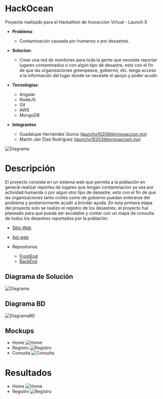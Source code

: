 # HackOcean

Proyecto realizado para el Hackathon de Inovaccion Virtual - Launch X

- **Problema**:
   - Contaminación causada por humanos o por desastres.
- **Solucion**:
     - Crear una red de monitoreo para toda la gente que necesite reportar lugares contaminados o con algún tipo de desastre, esto con el fin de que las organizaciones greenpeace, gobierno, etc. tenga acceso a la información del lugar donde se necesite el apoyo y poder acudir.
- **Tecnologias**:
    - Angular
    - NodeJS
    - Git
    - AWS
    - MongoDB

- **Integrantes**
    - Guadalupe Hernández Quiroz (launchx10209@innovaccion.mx)
    - Martin Jair Díaz Rodriguez (launchx10203@innovaccion.mx)

![Diagrama](https://raw.githubusercontent.com/ghquiroz/hackocean_gui/main/Documentacion/Diapositiva.png)

# Descripción
El proyecto consiste en un sistema web que permita a la población en general realizar reportes de lugares que tengan contaminacion ya sea por actividad humanda o por algun otro tipo de desastre, esto con el fin de que las organizaciones tanto civiles como de gobierno puedan enterarse del problema y posteriormente acudir a brindar ayuda.
En esta primera etapa del proyecto solo se realizo el registro de los desastres, el proyecto fue planeado para que pueda ser escalable y contar con un mapa de consulta de todos los desastres reportados por la población.

- [Sitio Web](http://hackocean.s3-website-us-east-1.amazonaws.com/home)
- [Api web](http://ec2-52-23-227-205.compute-1.amazonaws.com:8080/hackocean)


 - Repositorios
   * [FrontEnd](https://github.com/ghquiroz/hackocean_gui)
   * [BackEnd](https://github.com/JairDiaz23/hackocean_api)
 

## Diagrama de Solución

![Diagrama](https://raw.githubusercontent.com/ghquiroz/hackocean_gui/main/Documentacion/HackOcean-Diagrama%20de%20acciones.png)

## Diagrama BD
![DiagramaBD](https://raw.githubusercontent.com/ghquiroz/hackocean_gui/main/Documentacion/HackOcean-Esquema%20DB.png)

## Mockups
 - Home
 ![Home](https://raw.githubusercontent.com/ghquiroz/hackocean_gui/main/Documentacion/MockupHome.png)
- Registro
 ![Registro](https://raw.githubusercontent.com/ghquiroz/hackocean_gui/main/Documentacion/MockupRegistro.png)
- Consulta
![Consulta](https://raw.githubusercontent.com/ghquiroz/hackocean_gui/main/Documentacion/MockupConsulta.png)

# Resultados
- Home
![Home](https://raw.githubusercontent.com/ghquiroz/hackocean_gui/main/Documentacion/Home.png)
- Registro
![Registro](https://raw.githubusercontent.com/ghquiroz/hackocean_gui/main/Documentacion/Registro.png)
